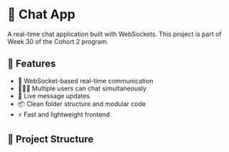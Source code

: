 # 💬 Chat App

A real-time chat application built with WebSockets. This project is part of Week 30 of the Cohort 2 program.

## 🚀 Features

- 🔌 WebSocket-based real-time communication
- 🧑‍🤝‍🧑 Multiple users can chat simultaneously
- 💬 Live message updates
- 📦 Clean folder structure and modular code
- ⚡ Fast and lightweight frontend

## 📁 Project Structure


